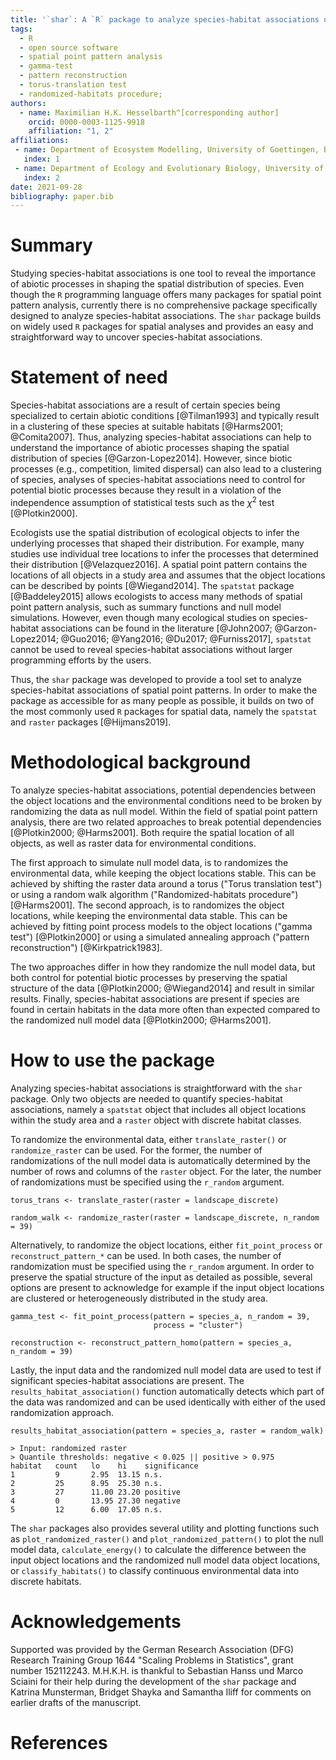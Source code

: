 ```yaml
---
title: '`shar`: A `R` package to analyze species-habitat associations using point pattern analysis'
tags:
  - R
  - open source software
  - spatial point pattern analysis
  - gamma-test
  - pattern reconstruction
  - torus-translation test
  - randomized-habitats procedure;
authors:
  - name: Maximilian H.K. Hesselbarth^[corresponding author]
    orcid: 0000-0003-1125-9918
    affiliation: "1, 2"
affiliations:
 - name: Department of Ecosystem Modelling, University of Goettingen, Buesgenweg 4, 37077, Goettingen
   index: 1
 - name: Department of Ecology and Evolutionary Biology, University of Michigan, 1105 N University Ave, Ann Arbor, Michigan 48109, USA
   index: 2
date: 2021-09-28
bibliography: paper.bib
---
```


# Summary

Studying species-habitat associations is one tool to reveal the importance of abiotic processes in shaping the spatial distribution of species.
Even though the `R` programming language offers many packages for spatial point pattern analysis, currently there is no comprehensive package specifically designed to analyze species-habitat associations.
The `shar` package builds on widely used `R` packages for spatial analyses and provides an easy and straightforward way to uncover species-habitat associations.

# Statement of need

Species-habitat associations are a result of certain species being specialized to certain abiotic conditions [@Tilman1993] and typically result in a clustering of these species at suitable habitats [@Harms2001; @Comita2007].
Thus, analyzing species-habitat associations can help to understand the importance of abiotic processes shaping the spatial distribution of species [@Garzon-Lopez2014].
However, since biotic processes (e.g., competition, limited dispersal) can also lead to a clustering of species, analyses of species-habitat associations need to control for potential biotic processes because they result in a violation of the independence assumption of statistical tests such as the $\chi^2$ test [@Plotkin2000].

Ecologists use the spatial distribution of ecological objects to infer the underlying processes that shaped their distribution. For example, many studies use individual tree locations to infer the processes that determined their distribution [@Velazquez2016].
A spatial point pattern contains the locations of all objects in a study area and assumes that the object locations can be described by points [@Wiegand2014].
The `spatstat` package [@Baddeley2015] allows ecologists to access many methods of spatial point pattern analysis, such as summary functions and null model simulations.
However, even though many ecological studies on species-habitat associations can be found in the literature [@John2007; @Garzon-Lopez2014; @Guo2016; @Yang2016; @Du2017; @Furniss2017], `spatstat` cannot be used to reveal species-habitat associations without larger programming efforts by the users.

Thus, the `shar` package was developed to provide a tool set to analyze species-habitat associations of spatial point patterns.
In order to make the package as accessible for as many people as possible, it builds on two of the most commonly used `R` packages for spatial data, namely the `spatstat` and `raster` packages [@Hijmans2019].

# Methodological background

To analyze species-habitat associations, potential dependencies between the object locations and the environmental conditions need to be broken by randomizing the data as null model.
Within the field of spatial point pattern analysis, there are two related approaches to break potential dependencies [@Plotkin2000; @Harms2001].
Both require the spatial location of all objects, as well as raster data for environmental conditions.

The first approach to simulate null model data, is to randomizes the environmental data, while keeping the object locations stable.
This can be achieved by shifting the raster data around a torus ("Torus translation test") or using a random walk algorithm ("Randomized-habitats procedure") [@Harms2001].
The second approach, is to randomizes the object locations, while keeping the environmental data stable.
This can be achieved by fitting point process models to the object locations ("gamma test") [@Plotkin2000] or using a simulated annealing approach ("pattern reconstruction") [@Kirkpatrick1983].

The two approaches differ in how they randomize the null model data, but both control for potential biotic processes by preserving the spatial structure of the data [@Plotkin2000; @Wiegand2014] and result in similar results.
Finally, species-habitat associations are present if species are found in certain habitats in the data  more often than expected compared to the randomized null model data [@Plotkin2000; @Harms2001].

# How to use the package

Analyzing species-habitat associations is straightforward with the `shar` package.
Only two objects are needed to quantify species-habitat associations, namely a `spatstat` object that includes all object locations within the study area and a `raster` object with discrete habitat classes.

To randomize the environmental data, either `translate_raster()` or `randomize_raster` can be used.
For the former, the number of randomizations of the null model data is automatically determined by the number of rows and columns of the `raster` object.
For the later, the number of randomizations must be specified using the `r_random` argument.

```
torus_trans <- translate_raster(raster = landscape_discrete)

random_walk <- randomize_raster(raster = landscape_discrete, n_random = 39)
```

Alternatively, to randomize the object locations, either `fit_point_process` or `reconstruct_pattern_*` can be used.
In both cases, the number of randomization must be specified using the `r_random` argument.
In order to preserve the spatial structure of the input as detailed as possible, several options are present to acknowledge for example if the input object locations are clustered or heterogeneously distributed in the study area.

```
gamma_test <- fit_point_process(pattern = species_a, n_random = 39,
                                process = "cluster")

reconstruction <- reconstruct_pattern_homo(pattern = species_a, n_random = 39)
```

Lastly, the input data and the randomized null model data are used to test if significant species-habitat associations are present.
The `results_habitat_association()` function automatically detects which part of the data was randomized and can be used identically with either of the used randomization approach.

```
results_habitat_association(pattern = species_a, raster = random_walk)

> Input: randomized raster
> Quantile thresholds: negative < 0.025 || positive > 0.975
habitat   count   lo    hi    significance
1         9       2.95  13.15 n.s.
2         25      8.95  25.30 n.s.
3         27      11.00 23.20 positive
4         0       13.95 27.30 negative
5         12      6.00  17.05 n.s.
```

The `shar` packages also provides several utility and plotting functions such as `plot_randomized_raster()` and `plot_randomized_pattern()` to plot the null model data, `calculate_energy()` to calculate the difference between the input object locations and the randomized null model data object locations, or `classify_habitats()` to classify continuous environmental data into discrete habitats.  

# Acknowledgements

Supported was provided by the German Research Association (DFG) Research Training Group 1644 "Scaling Problems in Statistics", grant number 152112243.
M.H.K.H. is thankful to Sebastian Hanss und Marco Sciaini for their help during the development of the `shar` package and Katrina Munsterman, Bridget Shayka and Samantha Iliff for comments on earlier drafts of the manuscript.

# References
